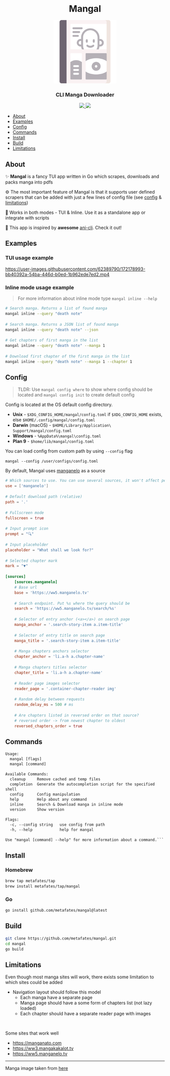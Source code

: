 <h1 align="center">Mangal</h1>
<p align="center">
    <img width="200" src="assets/manga.png" alt="logo">
</p>

<h3 align="center">CLI Manga Downloader</h3>

<p align="center">
  <a href="https://goreportcard.com/report/github.com/metafates/mangal">
    <img src="https://goreportcard.com/badge/github.com/metafates/mangal">
  </a>

  <a href="https://opensource.org/licenses/MIT">
    <img src="https://img.shields.io/badge/License-MIT-yellow.svg">
  </a>
</p>


- [About](#about)
- [Examples](#examples)
- [Config](#config)
- [Commands](#commands)
- [Install](#install)
- [Build](#build)
- [Limitations](#limitations)

## About

✨ __Mangal__ is a fancy TUI app written in Go which scrapes, downloads and packs manga into pdfs

⚙️ The most important feature of Mangal is that it supports user defined scrapers
that can be added with just a few lines of config file (see [config](#config) & [limitations](#limitations))

🦎 Works in both modes - TUI & Inline. Use it as a standalone app or integrate with scripts


🍿 This app is inspired by __awesome__ [ani-cli](https://github.com/pystardust/ani-cli). Check it out!

## Examples

### TUI usage example

https://user-images.githubusercontent.com/62389790/172178993-bb40392a-54ba-446d-b0ed-1b962ede7ed2.mp4

### Inline mode usage example

> For more information about inline mode type `mangal inline --help`

```bash
# Search manga. Returns a list of found manga
mangal inline --query "death note"

# Search manga. Returns a JSON list of found manga
mangal inline --query "death note" --json

# Get chapters of first manga in the list
mangal inline --query "death note" --manga 1

# Download first chapter of the first manga in the list
mangal inline --query "death note" --manga 1 --chapter 1
```

## Config

> TLDR: Use `mangal config where` to show where config should be located
> and `mangal config init` to create default config

Config is located at the OS default config directory.

- __Unix__ - `$XDG_CONFIG_HOME/mangal/config.toml` if `$XDG_CONFIG_HOME` exists, else `$HOME/.config/mangal/config.toml`
- __Darwin__ (macOS) - `$HOME/Library/Application\ Support/mangal/config.toml`
- __Windows__ - `%AppData%\mangal\config.toml`
- __Plan 9__ - `$home/lib/mangal/config.toml`

You can load config from custom path by using `--config` flag

`mangal --config /user/configs/config.toml`

By default, Mangal uses [manganelo](https://ww5.manganelo.tv) as a source

```toml
# Which sources to use. You can use several sources, it won't affect perfomance'
use = ['manganelo']

# Default download path (relative)
path = '.'

# Fullscreen mode
fullscreen = true

# Input prompt icon
prompt = "🔍"

# Input placeholder
placeholder = "What shall we look for?"

# Selected chapter mark
mark = "▼"

[sources]
    [sources.manganelo]
    # Base url
    base = 'https://ww5.manganelo.tv'

    # Search endpoint. Put %s where the query should be
    search = 'https://ww5.manganelo.tv/search/%s'

    # Selector of entry anchor (<a></a>) on search page
    manga_anchor = '.search-story-item a.item-title'

    # Selector of entry title on search page
    manga_title = '.search-story-item a.item-title'

    # Manga chapters anchors selector
    chapter_anchor = 'li.a-h a.chapter-name'

    # Manga chapters titles selector
    chapter_title = 'li.a-h a.chapter-name'

    # Reader page images selector
    reader_page = '.container-chapter-reader img'
    
    # Random delay between requests
    random_delay_ms = 500 # ms
    
    # Are chapters listed in reversed order on that source?
    # reversed order -> from newest chapter to oldest
    reversed_chapters_order = true
```

## Commands

```
Usage:
  mangal [flags]
  mangal [command]

Available Commands:
  cleanup     Remove cached and temp files
  completion  Generate the autocompletion script for the specified shell
  config      Config manipulation
  help        Help about any command
  inline      Search & Download manga in inline mode
  version     Show version

Flags:
  -c, --config string   use config from path
  -h, --help            help for mangal

Use "mangal [command] --help" for more information about a command.```
```

## Install

### Homebrew

```bash
brew tap metafates/tap
brew install metafates/tap/mangal
```

### Go
```bash
go install github.com/metafates/mangal@latest
```

## Build

```bash
git clone https://github.com/metafates/mangal.git
cd mangal
go build
```

## Limitations

Even though most manga sites will work, there exists some limitation to which sites could be added

- Navigation layout should follow this model
    - Each manga have a separate page
    - Manga page should have a some form of chapters list (not lazy loaded)
    - Each chapter should have a separate reader page with images

<br>

Some sites that work well

- https://manganato.com
- https://ww3.mangakakalot.tv
- https://ww5.manganelo.tv

---

Manga image taken from [here](https://www.flaticon.com/free-icons/manga)
